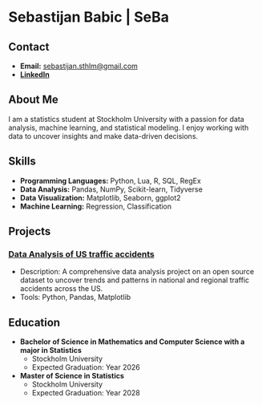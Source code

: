 # Sebastijan Babic | SeBa
## Contact

- **Email:** sebastijan.sthlm@gmail.com
- **[LinkedIn](https://www.linkedin.com/in/sebastijanbabic/)**


## About Me

I am a statistics student at Stockholm University with a passion for data analysis, machine learning, and statistical modeling. I enjoy working with data to uncover insights and make data-driven decisions.

## Skills

- **Programming Languages:** Python, Lua, R, SQL, RegEx
- **Data Analysis:** Pandas, NumPy, Scikit-learn, Tidyverse
- **Data Visualization:** Matplotlib, Seaborn, ggplot2
- **Machine Learning:** Regression, Classification

## Projects

### [Data Analysis of US traffic accidents](https://github.com/MrHEFF/su-mt4007/tree/main/PROJECT)

- Description: A comprehensive data analysis project on an open source dataset to uncover trends and patterns in national and regional traffic accidents across the US.
- Tools: Python, Pandas, Matplotlib


## Education

- **Bachelor of Science in Mathematics and Computer Science with a major in Statistics**
  - Stockholm University
  - Expected Graduation: Year 2026
- **Master of Science in Statistics**
  - Stockholm University
  - Expected Graduation: Year 2028
